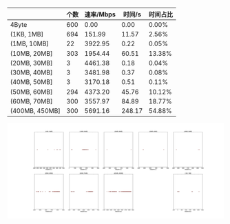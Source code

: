|   |个数|速率/Mbps|时间/s|时间占比|
|---|---|---|---|---|
|4Byte|600|0.00|0.00|0.00%|
|(1KB, 1MB]|694|151.99|11.57|2.56%|
|(1MB, 10MB]|22|3922.95|0.22|0.05%|
|(10MB, 20MB]|303|1954.44|60.51|13.38%|
|(20MB, 30MB]|3|4461.38|0.18|0.04%|
|(30MB, 40MB]|3|3481.98|0.37|0.08%|
|(40MB, 50MB]|3|3170.18|0.51|0.11%|
|(50MB, 60MB]|294|4373.20|45.76|10.12%|
|(60MB, 70MB]|300|3557.97|84.89|18.77%|
|(400MB, 450MB]|300|5691.16|248.17|54.88%|

![](./速率分布.jpg)
